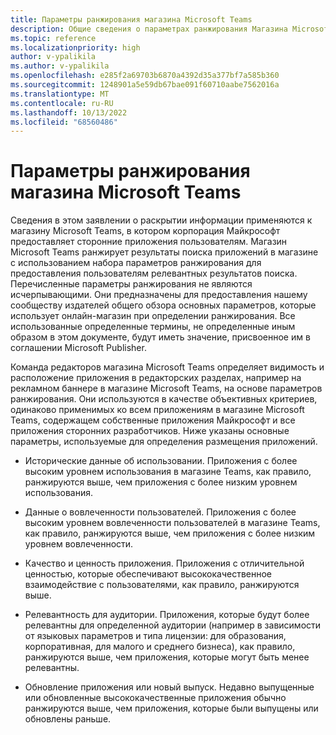 ```yaml
---
title: Параметры ранжирования магазина Microsoft Teams
description: Общие сведения о параметрах ранжирования Магазина Microsoft Teams, таких как исторические данные об использовании и вовлечении пользователей, качество и значения приложений, релевантность аудитории, обновление приложений.
ms.topic: reference
ms.localizationpriority: high
author: v-ypalikila
ms.author: v-ypalikila
ms.openlocfilehash: e285f2a69703b6870a4392d35a377bf7a585b360
ms.sourcegitcommit: 1248901a5e59db67bae091f60710aabe7562016a
ms.translationtype: MT
ms.contentlocale: ru-RU
ms.lasthandoff: 10/13/2022
ms.locfileid: "68560486"
---
```

# <a name="microsoft-teams-store-ranking-parameters"></a>Параметры ранжирования магазина Microsoft Teams

Сведения в этом заявлении о раскрытии информации применяются к магазину Microsoft Teams, в котором корпорация Майкрософт предоставляет сторонние приложения пользователям. Магазин Microsoft Teams ранжирует результаты поиска приложений в магазине с использованием набора параметров ранжирования для предоставления пользователям релевантных результатов поиска. Перечисленные параметры ранжирования не являются исчерпывающими. Они предназначены для предоставления нашему сообществу издателей общего обзора основных параметров, которые использует онлайн-магазин при определении ранжирования. Все использованные определенные термины, не определенные иным образом в этом документе, будут иметь значение, присвоенное им в соглашении Microsoft Publisher.

Команда редакторов магазина Microsoft Teams определяет видимость и расположение приложения в редакторских разделах, например на рекламном баннере в магазине Microsoft Teams, на основе параметров ранжирования. Они используются в качестве объективных критериев, одинаково применимых ко всем приложениям в магазине Microsoft Teams, содержащем собственные приложения Майкрософт и все приложения сторонних разработчиков. Ниже указаны основные параметры, используемые для определения размещения приложений.

* Исторические данные об использовании. Приложения с более высоким уровнем использования в магазине Teams, как правило, ранжируются выше, чем приложения с более низким уровнем использования.

* Данные о вовлеченности пользователей. Приложения с более высоким уровнем вовлеченности пользователей в магазине Teams, как правило, ранжируются выше, чем приложения с более низким уровнем вовлеченности.

* Качество и ценность приложения. Приложения с отличительной ценностью, которые обеспечивают высококачественное взаимодействие с пользователями, как правило, ранжируются выше.

* Релевантность для аудитории. Приложения, которые будут более релевантны для определенной аудитории (например в зависимости от языковых параметров и типа лицензии: для образования, корпоративная, для малого и среднего бизнеса), как правило, ранжируются выше, чем приложения, которые могут быть менее релевантны.

* Обновление приложения или новый выпуск. Недавно выпущенные или обновленные высококачественные приложения обычно ранжируются выше, чем приложения, которые были выпущены или обновлены раньше.
